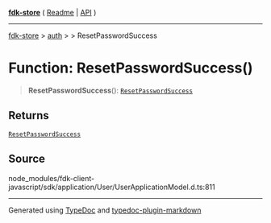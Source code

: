 [**fdk-store**](../../../README.md) ( [Readme](../../../README.md) \| [API](../../../API.md) )

---

[fdk-store](../../../API.md) > [auth](../../README.md) > [<internal>](../README.md) > ResetPasswordSuccess

# Function: ResetPasswordSuccess()

> **ResetPasswordSuccess**(): [`ResetPasswordSuccess`](../type-aliases/type-alias.ResetPasswordSuccess.md)

## Returns

[`ResetPasswordSuccess`](../type-aliases/type-alias.ResetPasswordSuccess.md)

## Source

node_modules/fdk-client-javascript/sdk/application/User/UserApplicationModel.d.ts:811

---

Generated using [TypeDoc](https://typedoc.org/) and [typedoc-plugin-markdown](https://www.npmjs.com/package/typedoc-plugin-markdown)
